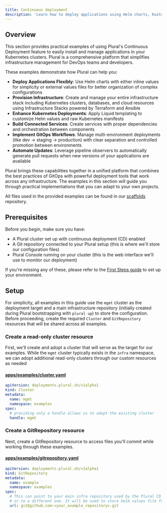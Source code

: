 ```yaml
---
title: Continuous deployment
description: 'Learn how to deploy applications using Helm charts, Kustomize, and Git-based Kubernetes resources with advanced orchestration capabilities'
---
```


## Overview

This section provides practical examples of using Plural's Continuous Deployment feature to easily install and manage
applications in your Kubernetes clusters. Plural is a comprehensive platform that simplifies infrastructure management for
DevOps teams and developers.

These examples demonstrate how Plural can help you:

- **Deploy Applications Flexibly**: Use Helm charts with either inline values for simplicity or external values files for better organization of complex configurations
- **Provision Infrastructure**: Create and manage your entire infrastructure stack including Kubernetes clusters, databases, and cloud resources using Infrastructure Stacks powered by Terraform and Ansible
- **Enhance Kubernetes Deployments**: Apply Liquid templating to customize Helm values and raw Kubernetes manifests
- **Build Connected Services**: Create services with proper dependencies and orchestration between components
- **Implement GitOps Workflows**: Manage multi-environment deployments (like dev → staging → production) with clear separation and controlled promotion between environments
- **Automate Updates**: Leverage pipeline observers to automatically generate pull requests when new versions of your applications are available

Plural brings these capabilities together in a unified platform that combines the best practices of GitOps with powerful deployment tools that work across any infrastructure. The examples in this section will guide you through practical implementations that you can adapt to your own projects.

All files used in the provided examples can be found in our
[scaffolds](https://github.com/pluralsh/scaffolds/tree/main/examples) repository.

## Prerequisites
Before you begin, make sure you have:
- A Plural cluster set up with continuous deployment (CD) enabled
- A Git repository connected to your Plural setup (this is where we'll store our configuration files)
- Plural Console running on your cluster (this is the web interface we'll use to monitor our deployment)

If you're missing any of these, please refer to the [First Steps guide](../../getting-started/first-steps) to set up your environment.

## Setup
For simplicity, all examples in this guide use the `mgmt` cluster as the deployment target and a main infrastructure repository (initially created during Plural bootstrapping with `plural up`) to store the configuration. Before proceeding, create the required `Cluster` and `GitRepository` resources that will be shared across all examples.

### Create a read-only cluster resource
First, we'll create and adopt a cluster that will serve as the target for our examples. While the `mgmt` cluster typically exists in the `infra` namespace, we can adopt additional read-only clusters through our custom resources as needed

#### [apps/examples/cluster.yaml](#TODO)
```yaml
apiVersion: deployments.plural.sh/v1alpha1
kind: Cluster
metadata:
  name: mgmt
  namespace: examples
spec:
  # providing only a handle allows us to adopt the existing cluster
  handle: mgmt
```

### Create a GitRepository resource
Next, create a GitRepository resource to access files you'll commit while working through these examples.

#### [apps/examples/gitrepository.yaml](#TODO)
```yaml
apiVersion: deployments.plural.sh/v1alpha1
kind: GitRepository
metadata:
  name: example
  namespace: examples
spec:
  # This can point to your main infra repository used by the Plural CD engine
  # or to a different one. It will be used to store helm values file for our service.
  url: git@github.com:<your_example_repository>.git
```